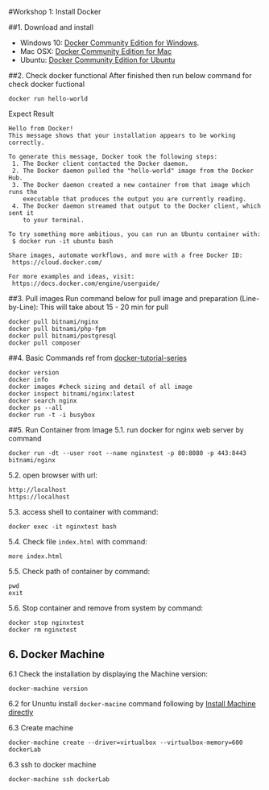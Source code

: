 #Workshop 1: Install Docker

##1. Download and install
- Windows 10: [Docker Community Edition for Windows](https://store.docker.com/editions/community/docker-ce-desktop-windows). 
- Mac OSX: [Docker Community Edition for Mac](https://store.docker.com/editions/community/docker-ce-desktop-mac)  
- Ubuntu: [Docker Community Edition for Ubuntu](https://store.docker.com/editions/community/docker-ce-server-ubuntu)
	
##2. Check docker functional
After finished then run below command for check docker fuctional

```
docker run hello-world
```

Expect Result

```
Hello from Docker!
This message shows that your installation appears to be working correctly.

To generate this message, Docker took the following steps:
 1. The Docker client contacted the Docker daemon.
 2. The Docker daemon pulled the "hello-world" image from the Docker Hub.
 3. The Docker daemon created a new container from that image which runs the
    executable that produces the output you are currently reading.
 4. The Docker daemon streamed that output to the Docker client, which sent it
    to your terminal.

To try something more ambitious, you can run an Ubuntu container with:
 $ docker run -it ubuntu bash

Share images, automate workflows, and more with a free Docker ID:
 https://cloud.docker.com/

For more examples and ideas, visit:
 https://docs.docker.com/engine/userguide/
```

##3. Pull images
Run command below for pull image and preparation (Line-by-Line): This will take about 15 - 20 min for pull

```
docker pull bitnami/nginx
docker pull bitnami/php-fpm
docker pull bitnami/postgresql
docker pull composer
```

##4. Basic Commands
ref from [docker-tutorial-series](https://rominirani.com/docker-tutorial-series-part-2-basic-commands-baaf70807fd3)

```
docker version
docker info
docker images #check sizing and detail of all image
docker inspect bitnami/nginx:latest
docker search nginx
docker ps --all 
docker run -t -i busybox
```

##5. Run Container from Image
5.1. run docker for nginx web server by command

```
docker run -dt --user root --name nginxtest -p 80:8080 -p 443:8443 bitnami/nginx
```

5.2. open browser with url: 

```
http://localhost
https://localhost
```

5.3. access shell to container with command:

```
docker exec -it nginxtest bash
```

5.4. Check file ```index.html``` with command: 

```
more index.html
```

5.5. Check path of container by command: 

```
pwd
exit
```
5.6. Stop container and remove from system by command:

```
docker stop nginxtest
docker rm nginxtest
```


## 6. Docker Machine

6.1 Check the installation by displaying the Machine version:

```
docker-machine version
```

6.2 for Ununtu install ```docker-macine``` command following by [Install Machine directly](https://docs.docker.com/machine/install-machine/)

6.3 Create machine

```
docker-machine create --driver=virtualbox --virtualbox-memory=600 dockerLab
```

6.3 ssh to docker machine

```
docker-machine ssh dockerLab
```
